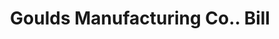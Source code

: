 ---
doi: 10.7916/D89G6ZW5
date_other: '1900'
date_other_textual: '1900'
form: printed ephemera
genre:
- Invoices
name:
- Goulds Manufacturing Co.
object_in_context_url: https://biggert.cul.columbia.edu/items/view/ave_biggert_01198
subject_hierarchical_geographic:
- Seneca Falls, New York, United States
subject_name:
- Goulds Manufacturing Co.
title: Goulds Manufacturing Co.. Bill
sort_title: Goulds Manufacturing Co.. Bill
call_number: ave_biggert_01198
coordinates:
- 42.90861111111111,-76.79805555555555
pid: ave_biggert_01198
identifiers: ave_biggert_01198
thumbnail: https://derivativo-2.library.columbia.edu/iiif/2/ldpd:343416/full/!256,256/0/native.jpg
permalink: "/items/ave_biggert_01198/"
layout: iiif-image-page
---